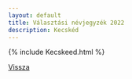 ```yaml
---
layout: default
title: Választási névjegyzék 2022
description: Kecskéd
---
```


{% include Kecskeed.html %}

[Vissza](./)